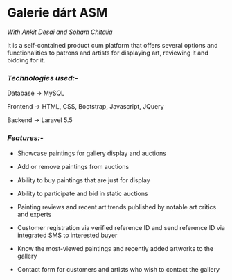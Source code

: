 # Galerie dárt ASM

_With Ankit Desai and Soham Chitalia_

It is a self-contained product cum platform that
offers several options and functionalities to patrons and artists for
displaying art, reviewing it and bidding for it.

### **_Technologies used:-_**
Database -> MySQL

Frontend -> HTML, CSS, Bootstrap, Javascript, JQuery

Backend  -> Laravel 5.5

### **_Features:-_**

* Showcase paintings for gallery
display and auctions

* Add or remove paintings from
auctions

* Ability to buy paintings that are just for display

* Ability to participate and bid in static auctions

* Painting reviews and recent art trends published by
notable art critics and experts

* Customer registration via verified reference ID and send reference ID via integrated SMS to interested buyer

* Know the most-viewed paintings and recently added
artworks to the gallery

* Contact form for customers and artists who wish to
contact the gallery  
